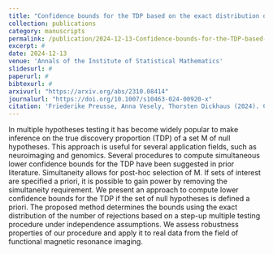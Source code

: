 ```yaml
---
title: "Confidence bounds for the TDP based on the exact distribution of the number of rejections"
collection: publications
category: manuscripts
permalink: /publication/2024-12-13-Confidence-bounds-for-the-TDP-based-on-the-exact-distribution-of-the-number-of-rejections
excerpt: #
date: 2024-12-13
venue: 'Annals of the Institute of Statistical Mathematics'
slidesurl: #
paperurl: #
bibtexurl: #
arxivurl: "https://arxiv.org/abs/2310.08414"
journalurl: "https://doi.org/10.1007/s10463-024-00920-x"
citation: 'Friederike Preusse, Anna Vesely, Thorsten Dickhaus (2024). Confidence bounds for the true discovery proportion based on the exact distribution of the number of rejections. <i>Annals of the Institute of Statistical Mathematics</i> 77. DOI: 10.1007/s10463-024-00920-x'
---
```

In multiple hypotheses testing it has become widely popular to make inference on the true discovery proportion (TDP) of a set M of null hypotheses. This approach is useful for several application fields, such as neuroimaging and genomics. Several procedures to compute simultaneous lower confidence bounds for the TDP have been suggested in prior literature. Simultaneity allows for post-hoc selection of M. If sets of interest are specified a priori, it is possible to gain power by removing the simultaneity requirement. We present an approach to compute lower confidence bounds for the TDP if the set of null hypotheses is defined a priori. The proposed method determines the bounds using the exact distribution of the number of rejections based on a step-up multiple testing procedure under independence assumptions. We assess robustness properties of our procedure and apply it to real data from the field of functional magnetic resonance imaging.